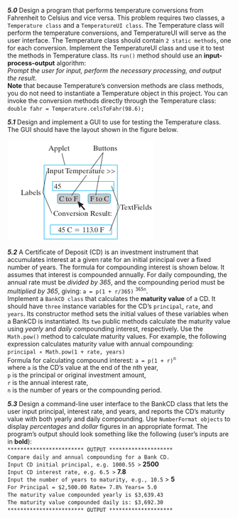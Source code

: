 ***5.0*** Design a program that performs temperature conversions from Fahrenheit to Celsius and vice versa. This problem requires two classes, a `Temperature class` and a `TemperatureUI class`. The Temperature class will perform the temperature conversions, and TemperatureUI will serve as the user interface. The Temperature class should contain `2 static methods`, one for each conversion. Implement the TemperatureUI class and use it to test the methods in Temperature class. Its `run()` method should use an **input-process-output** algorithm:  
*Prompt the user for input, perform the necessary processing, and output the result*.  
**Note** that because Temperature’s conversion methods are class methods, you do not need to instantiate a Temperature object in this project. You can invoke the conversion methods directly through the Temperature class:  
`double fahr = Temperature.celsToFahr(98.6);`

***5.1*** Design and implement a GUI to use for testing the Temperature class. The GUI should have the layout shown in the figure below.

![temperature ui](tempui.png)

***5.2*** A Certificate of Deposit (CD) is an investment instrument that accumulates interest at a given rate for an initial principal over a fixed number of years. The formula for compounding interest is shown below. It assumes that interest is compounded annually. For daily compounding, the annual rate must be *divided by 365*, and the compounding period must be *multiplied by 365*, giving: `a = p(1 + r/365)` <sup>`365n`</sup>.  
Implement a `BankCD class` that calculates the **maturity value** of a CD. It should have `three` instance variables for the CD’s `principal`, `rate`, and `years`. Its constructor method sets the initial values of these variables when a BankCD is instantiated. Its `two` public methods calculate the maturity value using *yearly* and *daily* compounding interest, respectively. Use the `Math.pow()` method to calculate maturity values. For example, the following expression calculates maturity value with annual compounding:  
`principal ∗ Math.pow(1 + rate, years)`  
Formula for calculating compound interest: `a = p(1 + r)`<sup>`n`</sup>  
where `a` is the CD’s value at the end of the nth year,  
`p` is the principal or original investment amount,  
`r` is the annual interest rate,  
`n` is the number of years or the compounding period.  

***5.3*** Design a command-line user interface to the BankCD class that lets the user input principal, interest rate, and years, and reports the CD’s maturity value with both yearly and daily compounding. Use `NumberFormat objects` to display *percentages* and *dollar* figures in an appropriate format. The program’s output should look something like the following (user’s inputs are in **bold**):  
`************************ OUTPUT ********************`  
`Compare daily and annual compounding for a Bank CD.`  
`Input CD initial principal, e.g. 1000.55 >` **2500**  
`Input CD interest rate, e.g. 6.5 >` **7.8**  
`Input the number of years to maturity, e.g., 10.5` > **5**  
`For Principal = $2,500.00 Rate= 7.8% Years= 5.0`  
`The maturity value compounded yearly is $3,639.43`  
`The maturity value compounded daily is: $3,692.30`  
`************************ OUTPUT ********************`